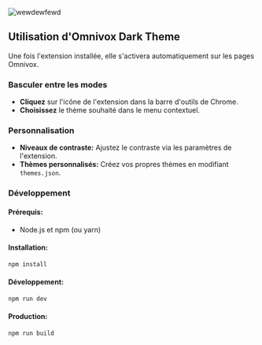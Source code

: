 ![wewdewfewd](https://github.com/user-attachments/assets/98cfb4a8-8e96-4561-bd94-09aa57b3ac27)

## **Utilisation d'Omnivox Dark Theme**

Une fois l'extension installée, elle s'activera automatiquement sur les pages Omnivox.

### **Basculer entre les modes**
* **Cliquez** sur l'icône de l'extension dans la barre d'outils de Chrome.
* **Choisissez** le thème souhaité dans le menu contextuel.

### **Personnalisation**
* **Niveaux de contraste:** Ajustez le contraste via les paramètres de l'extension.
* **Thèmes personnalisés:** Créez vos propres thèmes en modifiant `themes.json`.

### **Développement**
#### **Prérequis:**
* Node.js et npm (ou yarn)
#### **Installation:**
```bash
npm install
```
#### **Développement:**
```bash
npm run dev
```
#### **Production:**
```bash
npm run build
```
